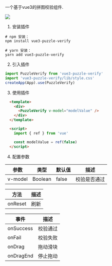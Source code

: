 一个基于vue3的拼图校验组件.

<p>
  <a href="https://github.com/xuhui1998/vue3-puzzle-verify" target="_black">
    <img src="https://img.shields.io/badge/https%3A%2F%2Fgithub.com%2Fxuhui1998%2Fvue3-puzzle-verify?logo=github&label=vue3-puzzle-verify
    " />
  </a>
</p>

1. 安装插件

```shell
# npm 安装：
npm install vue3-puzzle-verify

# yarn 安装：
yarn add vue3-puzzle-verify
```

2. 引入插件
```js
import PuzzleVerify from 'vue3-puzzle-verify'
import 'vue3-puzzle-verify/lib/style.css'
createApp(App).use(PuzzleVerify)
```

3. 使用插件
```html
  <template>
    <div>
      <PuzzleVerify v-model="modelValue" />
    </div>
  </template>

  <script>
    import { ref } from 'vue'

    const modelValue = ref(false)
  </script>
```

4. 配置参数

| 参数 | 类型 | 默认值 | 描述 |
| --- | --- | --- | --- |
| v-model | Boolean | false | 校验是否通过 |


| 方法  | 描述 |
| --- | --- |
| onReset | 刷新 |


| 事件  | 描述 |
| --- | --- |
| onSuccess | 校验通过 |
| onFail | 校验失败 |
| onDrag | 拖动滑块 |
| onDragEnd | 停止拖动 |

